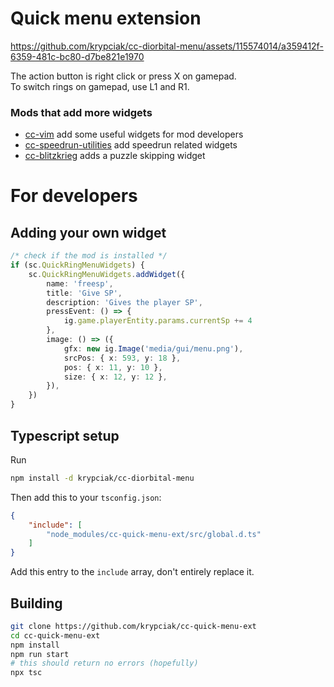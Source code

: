 <!-- markdownlint-disable MD013 MD024 MD001 MD045 -->

# Quick menu extension

https://github.com/krypciak/cc-diorbital-menu/assets/115574014/a359412f-6359-481c-bc80-d7be821e1970

The action button is right click or press X on gamepad.  
To switch rings on gamepad, use L1 and R1.  

### Mods that add more widgets
- [cc-vim](https://github.com/krypciak/cc-vim) add some useful widgets for mod developers
- [cc-speedrun-utilities](https://github.com/CCDirectLink/cc-speedrun-utilities) add speedrun related widgets
- [cc-blitzkrieg](https://github.com/krypciak/cc-blitzkrieg) adds a puzzle skipping widget

# For developers

## Adding your own widget

```ts
/* check if the mod is installed */
if (sc.QuickRingMenuWidgets) {
    sc.QuickRingMenuWidgets.addWidget({
        name: 'freesp',
        title: 'Give SP',
        description: 'Gives the player SP',
        pressEvent: () => {
            ig.game.playerEntity.params.currentSp += 4
        },
        image: () => ({
            gfx: new ig.Image('media/gui/menu.png'),
            srcPos: { x: 593, y: 18 },
            pos: { x: 11, y: 10 },
            size: { x: 12, y: 12 },
        }),
    })
}
```

## Typescript setup
Run
```bash
npm install -d krypciak/cc-diorbital-menu
```
Then add this to your `tsconfig.json`:
```json
{
    "include": [
        "node_modules/cc-quick-menu-ext/src/global.d.ts"
    ]
}
```
Add this entry to the `include` array, don't entirely replace it.  

## Building

```bash
git clone https://github.com/krypciak/cc-quick-menu-ext
cd cc-quick-menu-ext
npm install
npm run start
# this should return no errors (hopefully)
npx tsc
```
